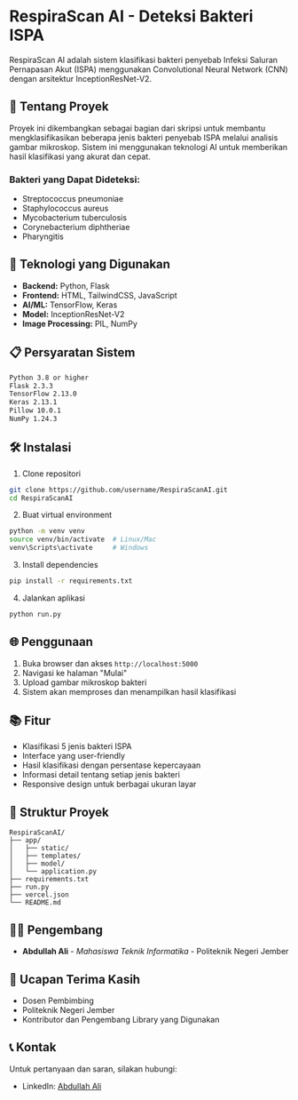 # RespiraScan AI - Deteksi Bakteri ISPA

RespiraScan AI adalah sistem klasifikasi bakteri penyebab Infeksi Saluran Pernapasan Akut (ISPA) menggunakan Convolutional Neural Network (CNN) dengan arsitektur InceptionResNet-V2.

## 🔬 Tentang Proyek

Proyek ini dikembangkan sebagai bagian dari skripsi untuk membantu mengklasifikasikan beberapa jenis bakteri penyebab ISPA melalui analisis gambar mikroskop. Sistem ini menggunakan teknologi AI untuk memberikan hasil klasifikasi yang akurat dan cepat.

### Bakteri yang Dapat Dideteksi:

- Streptococcus pneumoniae
- Staphylococcus aureus
- Mycobacterium tuberculosis
- Corynebacterium diphtheriae
- Pharyngitis

## 🚀 Teknologi yang Digunakan

- **Backend:** Python, Flask
- **Frontend:** HTML, TailwindCSS, JavaScript
- **AI/ML:** TensorFlow, Keras
- **Model:** InceptionResNet-V2
- **Image Processing:** PIL, NumPy

## 📋 Persyaratan Sistem

```bash
Python 3.8 or higher
Flask 2.3.3
TensorFlow 2.13.0
Keras 2.13.1
Pillow 10.0.1
NumPy 1.24.3
```

## 🛠️ Instalasi

1. Clone repositori

```bash
git clone https://github.com/username/RespiraScanAI.git
cd RespiraScanAI
```

2. Buat virtual environment

```bash
python -m venv venv
source venv/bin/activate  # Linux/Mac
venv\Scripts\activate     # Windows
```

3. Install dependencies

```bash
pip install -r requirements.txt
```

4. Jalankan aplikasi

```bash
python run.py
```

## 🌐 Penggunaan

1. Buka browser dan akses `http://localhost:5000`
2. Navigasi ke halaman "Mulai"
3. Upload gambar mikroskop bakteri
4. Sistem akan memproses dan menampilkan hasil klasifikasi

## 📚 Fitur

- Klasifikasi 5 jenis bakteri ISPA
- Interface yang user-friendly
- Hasil klasifikasi dengan persentase kepercayaan
- Informasi detail tentang setiap jenis bakteri
- Responsive design untuk berbagai ukuran layar

## 🔧 Struktur Proyek

```
RespiraScanAI/
├── app/
│   ├── static/
│   ├── templates/
│   ├── model/
│   └── application.py
├── requirements.txt
├── run.py
├── vercel.json
└── README.md
```

## 👨‍💻 Pengembang

- **Abdullah Ali** - _Mahasiswa Teknik Informatika_ - Politeknik Negeri Jember

## 🙏 Ucapan Terima Kasih

- Dosen Pembimbing
- Politeknik Negeri Jember
- Kontributor dan Pengembang Library yang Digunakan

## 📞 Kontak

Untuk pertanyaan dan saran, silakan hubungi:

- LinkedIn: [Abdullah Ali](https://linkedin.com/in/abdlhli)
